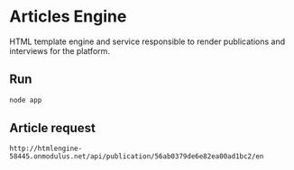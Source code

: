 # Articles Engine

HTML template engine and service responsible to render publications and interviews for the platform.

## Run
```js
node app
```

## Article request

```http
http://htmlengine-58445.onmodulus.net/api/publication/56ab0379de6e82ea00ad1bc2/en
```
